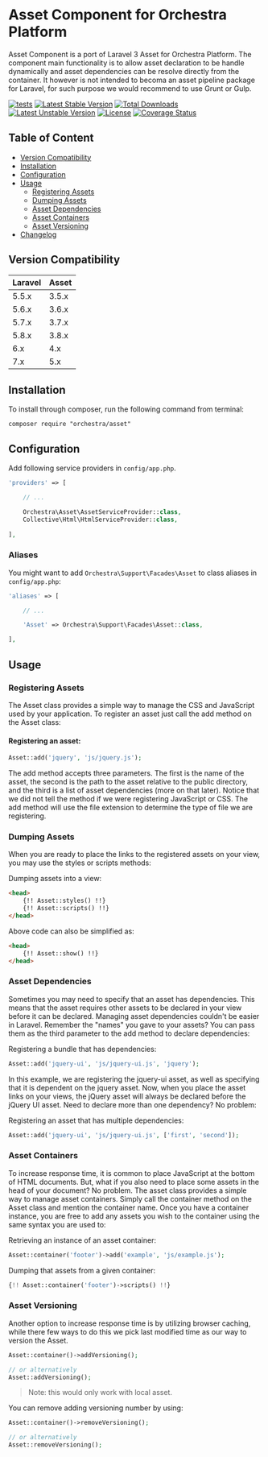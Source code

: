 Asset Component for Orchestra Platform
==============

Asset Component is a port of Laravel 3 Asset for Orchestra Platform. The component main functionality is to allow asset declaration to be handle dynamically and asset dependencies can be resolve directly from the container. It however is not intended to becoma an asset pipeline package for Laravel, for such purpose we would recommend to use Grunt or Gulp.

[![tests](https://github.com/orchestral/asset/workflows/tests/badge.svg?branch=5.x)](https://github.com/orchestral/asset/actions?query=workflow%3Atests+branch%3A5.x)
[![Latest Stable Version](https://poser.pugx.org/orchestra/asset/version)](https://packagist.org/packages/orchestra/asset)
[![Total Downloads](https://poser.pugx.org/orchestra/asset/downloads)](https://packagist.org/packages/orchestra/asset)
[![Latest Unstable Version](https://poser.pugx.org/orchestra/asset/v/unstable)](//packagist.org/packages/orchestra/asset)
[![License](https://poser.pugx.org/orchestra/asset/license)](https://packagist.org/packages/orchestra/asset)
[![Coverage Status](https://coveralls.io/repos/github/orchestral/asset/badge.svg?branch=5.x)](https://coveralls.io/github/orchestral/asset?branch=5.x)

## Table of Content

* [Version Compatibility](#version-compatibility)
* [Installation](#installation)
* [Configuration](#configuration)
* [Usage](#usage)
  - [Registering Assets](#registering-assets)
  - [Dumping Assets](#dumping-assets)
  - [Asset Dependencies](#asset-dependencies)
  - [Asset Containers](#asset-containers)
  - [Asset Versioning](#asset-versioning)
* [Changelog](https://github.com/orchestral/asset/releases)

## Version Compatibility

Laravel    | Asset
:----------|:----------
 5.5.x     | 3.5.x
 5.6.x     | 3.6.x
 5.7.x     | 3.7.x
 5.8.x     | 3.8.x
 6.x       | 4.x
 7.x       | 5.x
 
## Installation

To install through composer, run the following command from terminal:

    composer require "orchestra/asset"

## Configuration

Add following service providers in `config/app.php`.

```php
'providers' => [

    // ...

    Orchestra\Asset\AssetServiceProvider::class,
    Collective\Html\HtmlServiceProvider::class,
    
],
```

### Aliases

You might want to add `Orchestra\Support\Facades\Asset` to class aliases in `config/app.php`:

```php
'aliases' => [

    // ...

    'Asset' => Orchestra\Support\Facades\Asset::class,

],
```

## Usage

### Registering Assets

The Asset class provides a simple way to manage the CSS and JavaScript used by your application. To register an asset just call the add method on the Asset class:

#### Registering an asset:

```php
Asset::add('jquery', 'js/jquery.js');
```

The add method accepts three parameters. The first is the name of the asset, the second is the path to the asset relative to the public directory, and the third is a list of asset dependencies (more on that later). Notice that we did not tell the method if we were registering JavaScript or CSS. The add method will use the file extension to determine the type of file we are registering.

### Dumping Assets

When you are ready to place the links to the registered assets on your view, you may use the styles or scripts methods:

Dumping assets into a view:

```html
<head>
    {!! Asset::styles() !!}
    {!! Asset::scripts() !!}
</head>
```

Above code can also be simplified as:

```html
<head>
    {!! Asset::show() !!}
</head>
```

### Asset Dependencies

Sometimes you may need to specify that an asset has dependencies. This means that the asset requires other assets to be declared in your view before it can be declared. Managing asset dependencies couldn't be easier in Laravel. Remember the "names" you gave to your assets? You can pass them as the third parameter to the add method to declare dependencies:

Registering a bundle that has dependencies:

```php
Asset::add('jquery-ui', 'js/jquery-ui.js', 'jquery');
```

In this example, we are registering the jquery-ui asset, as well as specifying that it is dependent on the jquery asset. Now, when you place the asset links on your views, the jQuery asset will always be declared before the jQuery UI asset. Need to declare more than one dependency? No problem:

Registering an asset that has multiple dependencies:

```php
Asset::add('jquery-ui', 'js/jquery-ui.js', ['first', 'second']);
```

### Asset Containers

To increase response time, it is common to place JavaScript at the bottom of HTML documents. But, what if you also need to place some assets in the head of your document? No problem. The asset class provides a simple way to manage asset containers. Simply call the container method on the Asset class and mention the container name. Once you have a container instance, you are free to add any assets you wish to the container using the same syntax you are used to:

Retrieving an instance of an asset container:

```php
Asset::container('footer')->add('example', 'js/example.js');
```

Dumping that assets from a given container:

```php
{!! Asset::container('footer')->scripts() !!}
```

### Asset Versioning

Another option to increase response time is by utilizing browser caching, while there few ways to do this we pick last modified time as our way to version the Asset.

```php
Asset::container()->addVersioning();

// or alternatively
Asset::addVersioning();
```

> Note: this would only work with local asset.

You can remove adding versioning number by using:

```php
Asset::container()->removeVersioning();

// or alternatively
Asset::removeVersioning();
```
